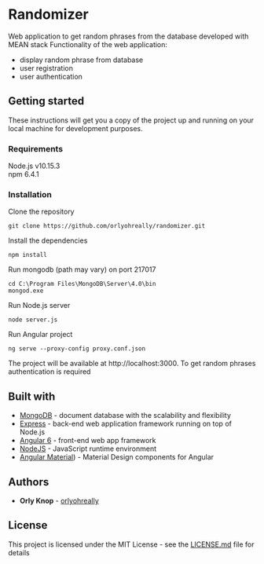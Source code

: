 # Randomizer

Web application to get random phrases from the database developed with MEAN stack
Functionality of the web application:

- display random phrase from database
- user registration
- user authentication

## Getting started

These instructions will get you a copy of the project up and running on your local machine for development purposes.

### Requirements

Node.js v10.15.3  
npm 6.4.1

### Installation

Clone the repository

```
git clone https://github.com/orlyohreally/randomizer.git
```

Install the dependencies

```
npm install
```

Run mongodb (path may vary) on port 217017

```
cd C:\Program Files\MongoDB\Server\4.0\bin
mongod.exe
```

Run Node.js server

```
node server.js
```

Run Angular project

```
ng serve --proxy-config proxy.conf.json
```

The project will be available at http://localhost:3000. To get random phrases authentication is required

## Built with

- [MongoDB](https://www.mongodb.com) - document database with the scalability and flexibility
- [Express](https://expressjs.com/) - back-end web application framework running on top of Node.js
- [Angular 6](https://angular.io/) - front-end web app framework
- [NodeJS](https://nodejs.org/) - JavaScript runtime environment
- [Angular Material](https://material.angular.io)) - Material Design components for Angular

## Authors

- **Orly Knop** - [orlyohreally](https://github.com/orlyohreally)

## License

This project is licensed under the MIT License - see the [LICENSE.md](LICENSE) file for details
